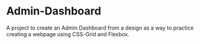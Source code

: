 # Admin-Dashboard

A project to create an Admin Dashboard from a design as a way to practice creating a webpage using CSS-Grid and Flexbox. 